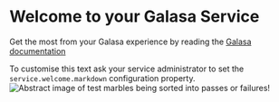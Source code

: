 # Welcome to your Galasa Service
Get the most from your Galasa experience by reading the [Galasa documentation](https://galasa.dev/)

To customise this text ask your service administrator to set the `service.welcome.markdown` configuration property.
![Abstract image of test marbles being sorted into passes or failures!](https://raw.githubusercontent.com/galasa-dev/webui/refs/heads/main/galasa-ui/public/static/homeGraphic.svg)